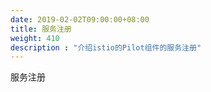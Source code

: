 ```yaml
---
date: 2019-02-02T09:00:00+08:00
title: 服务注册
weight: 410
description : "介绍istio的Pilot组件的服务注册"
---
```


服务注册



